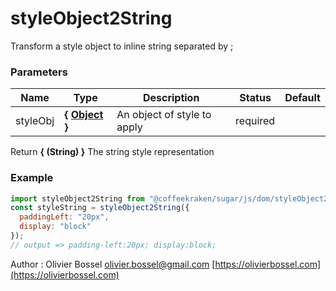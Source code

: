 # styleObject2String

Transform a style object to inline string separated by ;

### Parameters

| Name     | Type                                                                                                   | Description                 | Status   | Default |
| -------- | ------------------------------------------------------------------------------------------------------ | --------------------------- | -------- | ------- |
| styleObj | **{ [Object](https://developer.mozilla.org/fr/docs/Web/JavaScript/Reference/Objets_globaux/Object) }** | An object of style to apply | required |

Return **{ (String) }** The string style representation

### Example

```js
import styleObject2String from "@coffeekraken/sugar/js/dom/styleObject2String";
const styleString = styleObject2String({
  paddingLeft: "20px",
  display: "block"
});
// output => padding-left:20px; display:block;
```

Author : Olivier Bossel [olivier.bossel@gmail.com](mailto:olivier.bossel@gmail.com) [https://olivierbossel.com](https://olivierbossel.com)
